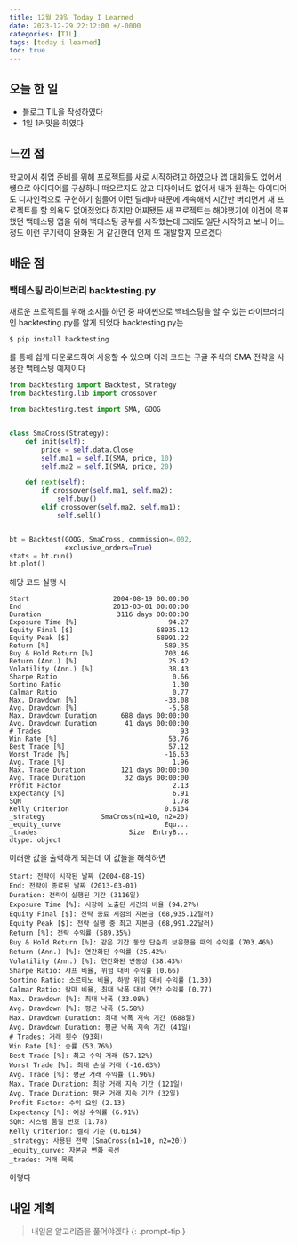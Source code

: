 ```yaml
---
title: 12월 29일 Today I Learned
date: 2023-12-29 22:12:00 +/-0000
categories: [TIL]
tags: [today i learned]
toc: true
---
```


## 오늘 한 일

* 블로그 TIL을 작성하였다
* 1일 1커밋을 하였다

## 느낀 점

학교에서 취업 준비를 위해 프로젝트를 새로 시작하려고 하였으나 앱 대회들도 없어서 썡으로 아이디어를 구상하니 떠오르지도 않고 디자이너도 없어서 내가 원하는 아이디어도 디자인적으로 구현하기 힘들어 이런 딜레마 때문에 계속해서 시간만 버리면서 새 프로젝트를 할 의욕도 없어졌었다 하지만 어찌됐든 새 프로젝트는 해야했기에 이전에 목표했던 백테스팅 앱을 위해 백테스팅 공부를 시작했는데 그래도 일단 시작하고 보니 어느 정도 이런 무기력이 완화된 거 같긴한데 언제 또 재발할지 모르겠다

## 배운 점

### 백테스팅 라이브러리 backtesting.py

새로운 프로젝트를 위해 조사를 하던 중 파이썬으로 백테스팅을 할 수 있는 라이브러리인 backtesting.py를 알게 되었다 backtesting.py는

~~~
$ pip install backtesting
~~~

를 통해 쉽게 다운로드하여 사용할 수 있으며 아래 코드는 구글 주식의 SMA 전략을 사용한 백테스팅 예제이다

~~~py
from backtesting import Backtest, Strategy
from backtesting.lib import crossover

from backtesting.test import SMA, GOOG


class SmaCross(Strategy):
    def init(self):
        price = self.data.Close
        self.ma1 = self.I(SMA, price, 10)
        self.ma2 = self.I(SMA, price, 20)

    def next(self):
        if crossover(self.ma1, self.ma2):
            self.buy()
        elif crossover(self.ma2, self.ma1):
            self.sell()


bt = Backtest(GOOG, SmaCross, commission=.002,
              exclusive_orders=True)
stats = bt.run()
bt.plot()
~~~

해당 코드 실행 시 

~~~
Start                     2004-08-19 00:00:00
End                       2013-03-01 00:00:00
Duration                   3116 days 00:00:00
Exposure Time [%]                       94.27
Equity Final [$]                     68935.12
Equity Peak [$]                      68991.22
Return [%]                             589.35
Buy & Hold Return [%]                  703.46
Return (Ann.) [%]                       25.42
Volatility (Ann.) [%]                   38.43
Sharpe Ratio                             0.66
Sortino Ratio                            1.30
Calmar Ratio                             0.77
Max. Drawdown [%]                      -33.08
Avg. Drawdown [%]                       -5.58
Max. Drawdown Duration      688 days 00:00:00
Avg. Drawdown Duration       41 days 00:00:00
# Trades                                   93
Win Rate [%]                            53.76
Best Trade [%]                          57.12
Worst Trade [%]                        -16.63
Avg. Trade [%]                           1.96
Max. Trade Duration         121 days 00:00:00
Avg. Trade Duration          32 days 00:00:00
Profit Factor                            2.13
Expectancy [%]                           6.91
SQN                                      1.78
Kelly Criterion                        0.6134
_strategy              SmaCross(n1=10, n2=20)
_equity_curve                          Equ...
_trades                       Size  EntryB...
dtype: object
~~~

이러한 값을 출력하게 되는데 이 값들을 해석하면

~~~
Start: 전략이 시작된 날짜 (2004-08-19)
End: 전략이 종료된 날짜 (2013-03-01)
Duration: 전략이 실행된 기간 (3116일)
Exposure Time [%]: 시장에 노출된 시간의 비율 (94.27%)
Equity Final [$]: 전략 종료 시점의 자본금 (68,935.12달러)
Equity Peak [$]: 전략 실행 중 최고 자본금 (68,991.22달러)
Return [%]: 전략 수익률 (589.35%)
Buy & Hold Return [%]: 같은 기간 동안 단순히 보유했을 때의 수익률 (703.46%)
Return (Ann.) [%]: 연간화된 수익률 (25.42%)
Volatility (Ann.) [%]: 연간화된 변동성 (38.43%)
Sharpe Ratio: 샤프 비율, 위험 대비 수익률 (0.66)
Sortino Ratio: 소르티노 비율, 하방 위험 대비 수익률 (1.30)
Calmar Ratio: 칼마 비율, 최대 낙폭 대비 연간 수익률 (0.77)
Max. Drawdown [%]: 최대 낙폭 (33.08%)
Avg. Drawdown [%]: 평균 낙폭 (5.58%)
Max. Drawdown Duration: 최대 낙폭 지속 기간 (688일)
Avg. Drawdown Duration: 평균 낙폭 지속 기간 (41일)
# Trades: 거래 횟수 (93회)
Win Rate [%]: 승률 (53.76%)
Best Trade [%]: 최고 수익 거래 (57.12%)
Worst Trade [%]: 최대 손실 거래 (-16.63%)
Avg. Trade [%]: 평균 거래 수익률 (1.96%)
Max. Trade Duration: 최장 거래 지속 기간 (121일)
Avg. Trade Duration: 평균 거래 지속 기간 (32일)
Profit Factor: 수익 요인 (2.13)
Expectancy [%]: 예상 수익률 (6.91%)
SQN: 시스템 품질 번호 (1.78)
Kelly Criterion: 켈리 기준 (0.6134)
_strategy: 사용된 전략 (SmaCross(n1=10, n2=20))
_equity_curve: 자본금 변화 곡선
_trades: 거래 목록
~~~

이렇다

## 내일 계획

> 내일은 알고리즘을 풀어야겠다
{: .prompt-tip }

